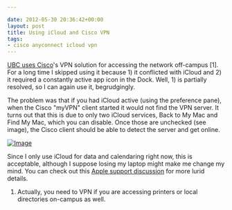 ```yaml
---

date: 2012-05-30 20:36:42+00:00
layout: post
title: Using iCloud and Cisco VPN
tags:
- cisco anyconnect icloud vpn
---
```


[UBC uses Cisco](http://www.it.ubc.ca/service-catalogue/internet-and-telephone/network-management/myvpn/setup-documents/myvpn-setup-mac-os)'s VPN solution for accessing the network off-campus [1]. For a long time I skipped using it because 1) it conflicted with iCloud and 2) it required a constantly active app icon in the Dock. Well, 1) is partially resolved, so I can again use it, begrudgingly.

The problem was that if you had iCloud active (using the preference pane), when the Cisco "myVPN" client started it would not find the VPN server. It turns out that this is due to only two iCloud services, Back to My Mac and Find My Mac, which you can disable. Once those are unchecked (see image), the Cisco client should be able to detect the server and get online.

[![Image](http://fink08.files.wordpress.com/2012/05/screen-shot-2012-05-30-at-13-24-50.png?w=487)](http://fink08.files.wordpress.com/2012/05/screen-shot-2012-05-30-at-13-24-50.png)

Since I only use iCloud for data and calendaring right now, this is acceptable, although I suppose losing my laptop might make me change my mind. You can check out this [Apple support discussion](https://discussions.apple.com/thread/3633238?start=0&tstart=0) for more lurid details.

1. Actually, you need to VPN if you are accessing printers or local directories on-campus as well.
